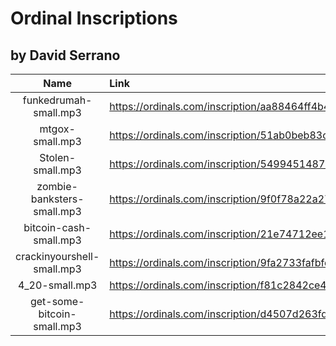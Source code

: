 

# Ordinal Inscriptions
## by David Serrano

| Name | Link |
| :---: | :--- |
| funkedrumah-small.mp3	| https://ordinals.com/inscription/aa88464ff4b4032f8e2541a315ae90536716e9af9de5d2f272461f0cceb8f7f8i0 |
| mtgox-small.mp3 |  	https://ordinals.com/inscription/51ab0beb83c703fdbe4653ae07079018ed0dd7890b84a168f814aedb41e7a1a4i0 | 
| Stolen-small.mp3 | 	https://ordinals.com/inscription/549945148725c83d7f56dfd9f50e4f9172329b853bfad0de1dd28d1eed18dfd9i0 |
| zombie-banksters-small.mp3	|  https://ordinals.com/inscription/9f0f78a22a279f69e1d6cf154fbba648eaf38aded4500be3584960109d0166ffi0 | 
| bitcoin-cash-small.mp3 | 	https://ordinals.com/inscription/21e74712ee1e549c4f8d0931d9d76f45a519b0ca0f641b4fd979624af85274e7i0 | 
| crackinyourshell-small.mp3 | 	https://ordinals.com/inscription/9fa2733fafbfd94a0a35adc2611b95f98d4eaf1f2c0061b592f301da263b7c82i0 |
| 4_20-small.mp3 | 	https://ordinals.com/inscription/f81c2842ce4348aa256ec832f08a0b86508171899148a807ea569ac31577a177i0|
| get-some-bitcoin-small.mp3 | 	https://ordinals.com/inscription/d4507d263fdcd976a3f93f79553f328e53cb4d4bc7a93cb48f1e8e6f50e70b9ci0 |
